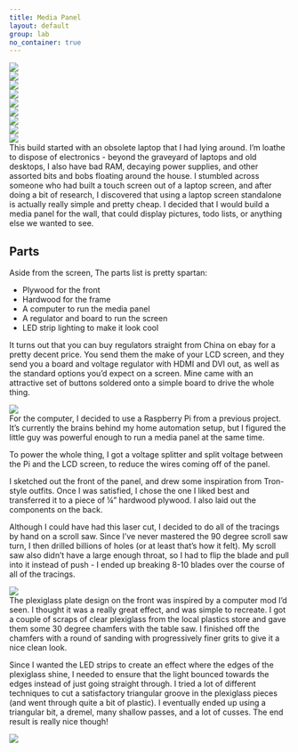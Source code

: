```yaml
---
title: Media Panel
layout: default
group: lab
no_container: true
---
```


<div class="portfolio-images">
    <div class="portfolio-main">
        <img src="/img/media-panel/001.jpg">
    </div>
    <div class="portfolio-thumb">
        <img src="/img/media-panel/001.jpg">
    </div>
    <div class="portfolio-thumb">
        <img src="/img/media-panel/002.jpg">
    </div>
    <div class="portfolio-thumb">
        <img src="/img/media-panel/003.jpg">
    </div>
    <div class="portfolio-thumb">
        <img src="/img/media-panel/010.jpg">
    </div>
    <div class="portfolio-thumb">
        <img src="/img/media-panel/005.jpg">
    </div>
    <div class="portfolio-thumb">
        <img src="/img/media-panel/006.jpg">
    </div>
    <div class="portfolio-thumb">
        <img src="/img/media-panel/007.jpg">
    </div>
    <div class="portfolio-thumb">
        <img src="/img/media-panel/008.jpg">
    </div>
</div>

<div class="container" markdown="1">
This build started with an obsolete laptop that I had lying around. I’m loathe to dispose of electronics - beyond the graveyard of laptops and old desktops, I also have bad RAM, decaying power supplies, and other assorted bits and bobs floating around the house. I stumbled across someone who had built a touch screen out of a laptop screen, and after doing a bit of research, I discovered that using a laptop screen standalone is actually really simple and pretty cheap. I decided that I would build a media panel for the wall, that could display pictures, todo lists, or anything else we wanted to see.

Parts
-----
Aside from the screen, The parts list is pretty spartan:

* Plywood for the front
* Hardwood for the frame
* A computer to run the media panel
* A regulator and board to run the screen
* LED strip lighting to make it look cool

It turns out that you can buy regulators straight from China on ebay for a pretty decent price. You send them the make of your LCD screen, and they send you a board and voltage regulator with HDMI and DVI out, as well as the standard options you’d expect on a screen. Mine came with an attractive set of buttons soldered onto a simple board to drive the whole thing.
</div>

<div class="img-splash">
    <div class="img-container">
        <img src="/img/media-panel/003.jpg">
    </div>
</div>

<div class="container" markdown="1">
For the computer, I decided to use a Raspberry Pi from a previous project. It’s currently the brains behind my home automation setup, but I figured the little guy was powerful enough to run a media panel at the same time.

To power the whole thing, I got a voltage splitter and split voltage between the Pi and the LCD screen, to reduce the wires coming off of the panel.

I sketched out the front of the panel, and drew some inspiration from Tron-style outfits. Once I was satisfied, I chose the one I liked best and transferred it to a piece of ¼” hardwood plywood. I also laid out the components on the back.

Although I could have had this laser cut, I decided to do all of the tracings by hand on a scroll saw. Since I’ve never mastered the 90 degree scroll saw turn, I then drilled billions of holes (or at least that’s how it felt). My scroll saw also didn’t have a large enough throat, so I had to flip the blade and pull into it instead of push - I ended up breaking 8-10 blades over the course of all of the tracings.
</div>

<div class="img-splash">
    <div class="img-container">
        <img src="/img/media-panel/010.jpg">
    </div>
</div>

<div class="container" markdown="1">
The plexiglass plate design on the front was inspired by a computer mod I’d seen. I thought it was a really great effect, and was simple to recreate. I got a couple of scraps of clear plexiglass from the local plastics store and gave them some 30 degree chamfers with the table saw. I finished off the chamfers with a round of sanding with progressively finer grits to give it a nice clean look.

Since I wanted the LED strips to create an effect where the edges of the plexiglass shine, I needed to ensure that the light bounced towards the edges instead of just going straight through. I tried a lot of different techniques to cut a satisfactory triangular groove in the plexiglass pieces (and went through quite a bit of plastic). I eventually ended up using a triangular bit, a dremel, many shallow passes, and a lot of cusses. The end result is really nice though!
</div>

<div class="img-splash">
    <div class="img-container">
        <img src="/img/media-panel/002.jpg">
    </div>
</div>
